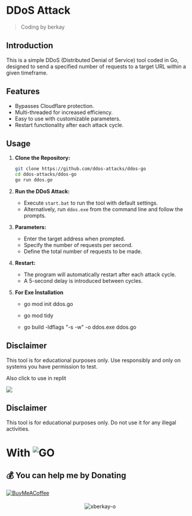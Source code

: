 # DDoS Attack

> Coding by berkay

## Introduction

This is a simple DDoS (Distributed Denial of Service) tool coded in Go, designed to send a specified number of requests to a target URL within a given timeframe.

## Features

- Bypasses Cloudflare protection.
- Multi-threaded for increased efficiency.
- Easy to use with customizable parameters.
- Restart functionality after each attack cycle.

## Usage

1. **Clone the Repository:**
    ```bash
    git clone https://github.com/ddos-attacks/ddos-go
    cd ddos-attacks/ddos-go
    go run ddos.go
    ```

2. **Run the DDoS Attack:**
    - Execute `start.bat` to run the tool with default settings.
    - Alternatively, run `ddos.exe` from the command line and follow the prompts.

3. **Parameters:**
    - Enter the target address when prompted.
    - Specify the number of requests per second.
    - Define the total number of requests to be made.

4. **Restart:**
    - The program will automatically restart after each attack cycle.
    - A 5-second delay is introduced between cycles.

5. **For Exe İnstallation**
   - go mod init ddos.go

   - go mod tidy

   - go build -ldflags "-s -w" -o ddos.exe ddos.go
  
   

## Disclaimer

This tool is for educational purposes only. Use responsibly and only on systems you have permission to test.


Also click to use in replit
<p align="left"><a href="https://replit.com/"><img src="https://skillicons.dev/icons?i=replit"></a></p>


## Disclaimer

This tool is for educational purposes only. Do not use it for any illegal activities.


# With ![GO](https://img.shields.io/badge/go-3670A0?style=for-the-badge&logo=go&logoColor=ffdd54)

  ## 💰 You can help me by Donating
  [![BuyMeACoffee](https://img.shields.io/badge/Buy%20Me%20a%20Coffee-ffdd00?style=for-the-badge&logo=buy-me-a-coffee&logoColor=black)](https://www.buymeacoffee.com/xberkay-o) 
####
<p align="center"> <img src="https://komarev.com/ghpvc/?username=xberkay-o&label=Profile%20views&color=0e75b6&style=flat" alt="xberkay-o" /> </p>
